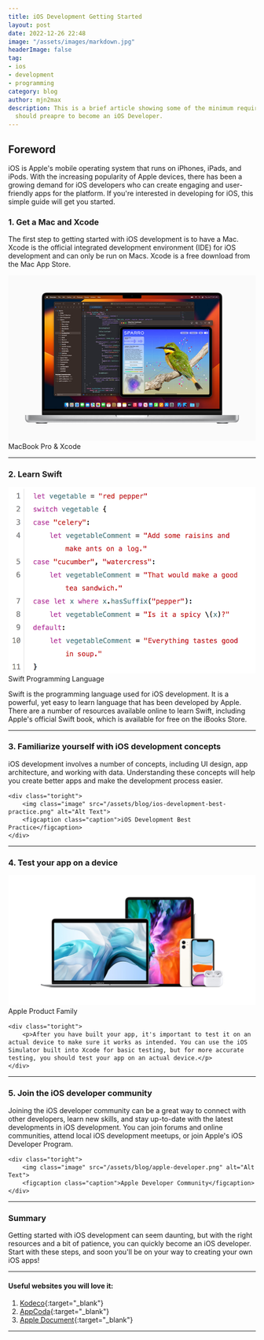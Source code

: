 ```yaml
---
title: iOS Development Getting Started
layout: post
date: 2022-12-26 22:48
image: "/assets/images/markdown.jpg"
headerImage: false
tag:
- ios
- development
- programming
category: blog
author: mjn2max
description: This is a brief article showing some of the minimum requirements you
  should preapre to become an iOS Developer.
---
```


## Foreword

iOS is Apple's mobile operating system that runs on iPhones, iPads, and iPods. With the increasing popularity of Apple devices, there has been a growing demand for iOS developers who can create engaging and user-friendly apps for the platform. If you're interested in developing for iOS, this simple guide will get you started.

### 1. Get a Mac and Xcode

<div class="side-by-side">
    <div class="toleft">
				<p>The first step to getting started with iOS development is to have a Mac. Xcode is the official integrated development environment (IDE) for iOS development and can only be run on Macs. Xcode is a free download from the Mac App Store.</p>
    </div>
    <div class="toright">
        <img class="image" src="/assets/blog/macbook-pro-xcode.png" alt="Alt Text">
        <figcaption class="caption">MacBook Pro & Xcode</figcaption>
    </div>
</div>

---

### 2. Learn Swift

<div class="side-by-side">
    <div class="toleft">
    <img class="image" src="/assets/blog/swift-programming-language.png" alt="Alt Text">
        <figcaption class="caption">Swift Programming Language</figcaption>
    </div>
    <div class="toright">
        <p>Swift is the programming language used for iOS development. It is a powerful, yet easy to learn language that has been developed by Apple. There are a number of resources available online to learn Swift, including Apple's official Swift book, which is available for free on the iBooks Store.</p>
    </div>
</div>

---

### 3. Familiarize yourself with iOS development concepts

<div class="side-by-side">
    <div class="toleft">
        <p>iOS development involves a number of concepts, including UI design, app architecture, and working with data. Understanding these concepts will help you create better apps and make the development process easier.</p>
    </div>

    <div class="toright">
        <img class="image" src="/assets/blog/ios-development-best-practice.png" alt="Alt Text">
        <figcaption class="caption">iOS Development Best Practice</figcaption>
    </div>
</div>

---

### 4. Test your app on a device

<div class="side-by-side">
    <div class="toleft">
    <img class="image" src="/assets/blog/apple-product-family.png" alt="Alt Text">
        <figcaption class="caption">Apple Product Family</figcaption>
    </div>

    <div class="toright">
        <p>After you have built your app, it's important to test it on an actual device to make sure it works as intended. You can use the iOS Simulator built into Xcode for basic testing, but for more accurate testing, you should test your app on an actual device.</p>
    </div>
</div>

---

### 5. Join the iOS developer community

<div class="side-by-side">
    <div class="toleft">
        <p>Joining the iOS developer community can be a great way to connect with other developers, learn new skills, and stay up-to-date with the latest developments in iOS development. You can join forums and online communities, attend local iOS development meetups, or join Apple's iOS Developer Program.</p>
    </div>

    <div class="toright">
        <img class="image" src="/assets/blog/apple-developer.png" alt="Alt Text">
        <figcaption class="caption">Apple Developer Community</figcaption>
    </div>
</div>

---

### Summary

Getting started with iOS development can seem daunting, but with the right resources and a bit of patience, you can quickly become an iOS developer. Start with these steps, and soon you'll be on your way to creating your own iOS apps!

---

#### Useful websites you will love it:

1. [Kodeco](https://www.kodecode.com){:target="\_blank"}
2. [AppCoda](https://www.appcoda.com){:target="\_blank"}
3. [Apple Document](https://docs.swift.org/swift-book/LanguageGuide/TheBasics.html){:target="\_blank"}

---
